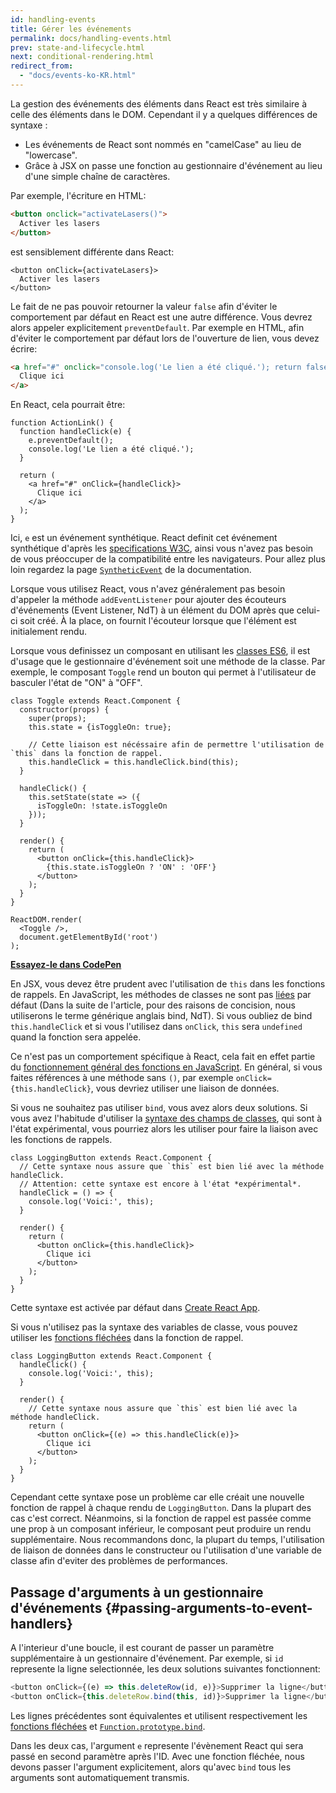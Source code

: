 ```yaml
---
id: handling-events
title: Gérer les événements
permalink: docs/handling-events.html
prev: state-and-lifecycle.html
next: conditional-rendering.html
redirect_from:
  - "docs/events-ko-KR.html"
---
```


La gestion des événements des éléments dans React est très similaire à celle des éléments dans le DOM. Cependant il y a quelques différences de syntaxe :

* Les événements de React sont nommés en "camelCase" au lieu de "lowercase".
* Grâce à JSX on passe une fonction au gestionnaire d'événement au lieu d'une simple chaîne de caractères.

Par exemple, l'écriture en HTML:

```html
<button onclick="activateLasers()">
  Activer les lasers
</button>
```

est sensiblement différente dans React:

```js{1}
<button onClick={activateLasers}>
  Activer les lasers
</button>
```

Le fait de ne pas pouvoir retourner la valeur `false` afin d'éviter le comportement par défaut en React est une autre différence. Vous devrez alors appeler explicitement `preventDefault`. Par exemple en HTML, afin d'éviter le comportement par défaut lors de l'ouverture de lien, vous devez écrire:

```html
<a href="#" onclick="console.log('Le lien a été cliqué.'); return false">
  Clique ici
</a>
```

En React, cela pourrait être:

```js{2-5,8}
function ActionLink() {
  function handleClick(e) {
    e.preventDefault();
    console.log('Le lien a été cliqué.');
  }

  return (
    <a href="#" onClick={handleClick}>
      Clique ici
    </a>
  );
}
```

Ici, `e` est un événement synthétique. React definit cet événement synthétique d'après les [specifications W3C](https://www.w3.org/TR/DOM-Level-3-Events/), ainsi vous n'avez pas besoin de vous préoccuper de la compatibilité entre les navigateurs. Pour allez plus loin regardez la page [`SyntheticEvent`](/docs/events.html) de la documentation.

Lorsque vous utilisez React, vous n'avez généralement pas besoin d'appeler la méthode `addEventListener` pour ajouter des écouteurs d'événements (Event Listener, NdT) à un élément du DOM après que celui-ci soit créé. À la place, on fournit l'écouteur lorsque que l'élément est initialement rendu.

Lorsque vous definissez un composant en utilisant les [classes ES6](https://developer.mozilla.org/en/docs/Web/JavaScript/Reference/Classes), il est d'usage que le gestionnaire d'événement soit une méthode de la classe. Par exemple, le composant `Toggle` rend un bouton qui permet à l'utilisateur de basculer l'état de "ON" à "OFF".

```js{6,7,10-14,18}
class Toggle extends React.Component {
  constructor(props) {
    super(props);
    this.state = {isToggleOn: true};

    // Cette liaison est nécéssaire afin de permettre l'utilisation de `this` dans la fonction de rappel.
    this.handleClick = this.handleClick.bind(this);
  }

  handleClick() {
    this.setState(state => ({
      isToggleOn: !state.isToggleOn
    }));
  }

  render() {
    return (
      <button onClick={this.handleClick}>
        {this.state.isToggleOn ? 'ON' : 'OFF'}
      </button>
    );
  }
}

ReactDOM.render(
  <Toggle />,
  document.getElementById('root')
);
```

[**Essayez-le dans CodePen**](http://codepen.io/gaearon/pen/xEmzGg?editors=0010)

En JSX, vous devez être prudent avec l'utilisation de `this` dans les fonctions de rappels. En JavaScript, les méthodes de classes ne sont pas [liées](https://developer.mozilla.org/en/docs/Web/JavaScript/Reference/Global_objects/Function/bind) par défaut (Dans la suite de l'article, pour des raisons de concision, nous utiliserons le terme générique anglais bind, NdT). Si vous oubliez de bind `this.handleClick` et si vous l'utilisez dans `onClick`, `this` sera `undefined` quand la fonction sera appelée.

Ce n'est pas un comportement spécifique à React, cela fait en effet partie du [fonctionnement général des fonctions en JavaScript](https://www.smashingmagazine.com/2014/01/understanding-javascript-function-prototype-bind/). En général, si vous faites références à une méthode sans `()`, par exemple `onClick={this.handleClick}`, vous devriez utiliser une liaison de données.

Si vous ne souhaitez pas utiliser `bind`, vous avez alors deux solutions. Si vous avez l'habitude d'utiliser la [syntaxe des champs de classes](https://babeljs.io/docs/plugins/transform-class-properties/), qui sont à l'état expérimental, vous pourriez alors les utiliser pour faire la liaison avec les fonctions de rappels.

```js{2-6}
class LoggingButton extends React.Component {
  // Cette syntaxe nous assure que `this` est bien lié avec la méthode handleClick.
  // Attention: cette syntaxe est encore à l'état *expérimental*.
  handleClick = () => {
    console.log('Voici:', this);
  }

  render() {
    return (
      <button onClick={this.handleClick}>
        Clique ici
      </button>
    );
  }
}
```

Cette syntaxe est activée par défaut dans [Create React App](https://github.com/facebookincubator/create-react-app).

Si vous n'utilisez pas la syntaxe des variables de classe, vous pouvez utiliser les [fonctions fléchées](https://developer.mozilla.org/en/docs/Web/JavaScript/Reference/Functions/Arrow_functions) dans la fonction de rappel.

```js{7-9}
class LoggingButton extends React.Component {
  handleClick() {
    console.log('Voici:', this);
  }

  render() {
    // Cette syntaxe nous assure que `this` est bien lié avec la méthode handleClick.
    return (
      <button onClick={(e) => this.handleClick(e)}>
        Clique ici
      </button>
    );
  }
}
```

Cependant cette syntaxe pose un problème car elle créait une nouvelle fonction de rappel à chaque rendu de `LoggingButton`. Dans la plupart des cas c'est correct. Néanmoins, si la fonction de rappel est passée comme une prop à un composant inférieur, le composant peut produire un rendu supplémentaire. Nous recommandons donc, la plupart du temps, l'utilisation de liaison de données dans le constructeur ou l'utilisation d'une variable de classe afin d'eviter des problèmes de performances.

## Passage d'arguments à un gestionnaire d'événements {#passing-arguments-to-event-handlers}

A l'interieur d'une boucle, il est courant de passer un paramètre supplémentaire à un gestionnaire d'événement. Par exemple, si `id` represente la ligne selectionnée, les deux solutions suivantes fonctionnent:

```js
<button onClick={(e) => this.deleteRow(id, e)}>Supprimer la ligne</button>
<button onClick={this.deleteRow.bind(this, id)}>Supprimer la ligne</button>
```

Les lignes précédentes sont équivalentes et utilisent respectivement les [fonctions fléchées](https://developer.mozilla.org/en-US/docs/Web/JavaScript/Reference/Functions/Arrow_functions) et [`Function.prototype.bind`](https://developer.mozilla.org/en-US/docs/Web/JavaScript/Reference/Global_objects/Function/bind).

Dans les deux cas, l'argument `e` represente l'évènement React qui sera passé en second paramètre après l'ID. Avec une fonction fléchée, nous devons passer l'argument explicitement, alors qu'avec `bind` tous les arguments sont automatiquement transmis.
